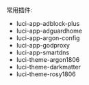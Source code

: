 常用插件:
 - luci-app-adblock-plus
 - luci-app-adguardhome
 - luci-app-argon-config
 - luci-app-godproxy
 - luci-app-smartdns
 - luci-theme-argon1806
 - luci-theme-darkmatter
 - luci-theme-rosy1806
 
 

